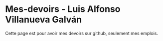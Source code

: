 # Mes-devoirs - Luis Alfonso Villanueva Galván
Cette page est pour avoir mes devoirs sur github, seulement mes emplois.

